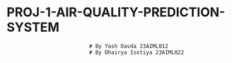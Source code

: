 # PROJ-1-AIR-QUALITY-PREDICTION-SYSTEM

                              # By Yash Davda 23AIML012
                              # By Dhairya Isotiya 23AIML022


